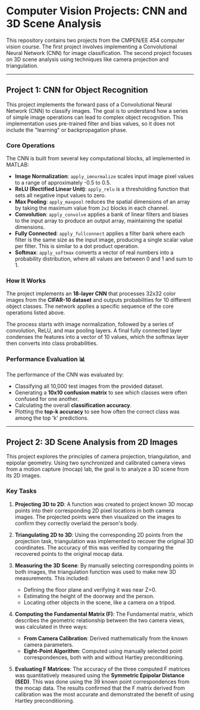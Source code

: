 # Computer Vision Projects: CNN and 3D Scene Analysis

This repository contains two projects from the CMPEN/EE 454 computer vision course. The first project involves implementing a Convolutional Neural Network (CNN) for image classification. The second project focuses on 3D scene analysis using techniques like camera projection and triangulation.

***

## Project 1: CNN for Object Recognition

This project implements the forward pass of a Convolutional Neural Network (CNN) to classify images. The goal is to understand how a series of simple image operations can lead to complex object recognition. This implementation uses pre-trained filter and bias values, so it does not include the "learning" or backpropagation phase.

### Core Operations

The CNN is built from several key computational blocks, all implemented in MATLAB:

* **Image Normalization**: `apply_imnormalize` scales input image pixel values to a range of approximately -0.5 to 0.5.
* **ReLU (Rectified Linear Unit)**: `apply_relu` is a thresholding function that sets all negative input values to zero.
* **Max Pooling**: `apply_maxpool` reduces the spatial dimensions of an array by taking the maximum value from `2x2` blocks in each channel.
* **Convolution**: `apply_convolve` applies a bank of linear filters and biases to the input array to produce an output array, maintaining the spatial dimensions.
* **Fully Connected**: `apply_fullconnect` applies a filter bank where each filter is the same size as the input image, producing a single scalar value per filter. This is similar to a dot product operation.
* **Softmax**: `apply_softmax` converts a vector of real numbers into a probability distribution, where all values are between 0 and 1 and sum to 1.

### How It Works

The project implements an **18-layer CNN** that processes 32x32 color images from the **CIFAR-10 dataset** and outputs probabilities for 10 different object classes. The network applies a specific sequence of the core operations listed above.

The process starts with image normalization, followed by a series of convolution, ReLU, and max pooling layers. A final fully connected layer condenses the features into a vector of 10 values, which the softmax layer then converts into class probabilities.

### Performance Evaluation 📊

The performance of the CNN was evaluated by:
* Classifying all 10,000 test images from the provided dataset.
* Generating a **10x10 confusion matrix** to see which classes were often confused for one another.
* Calculating the overall **classification accuracy**.
* Plotting the **top-k accuracy** to see how often the correct class was among the top 'k' predictions.

***

## Project 2: 3D Scene Analysis from 2D Images

This project explores the principles of camera projection, triangulation, and epipolar geometry. Using two synchronized and calibrated camera views from a motion capture (mocap) lab, the goal is to analyze a 3D scene from its 2D images.

### Key Tasks

1.  **Projecting 3D to 2D**: A function was created to project known 3D mocap points into their corresponding 2D pixel locations in both camera images. The projected points were then visualized on the images to confirm they correctly overlaid the person's body.

2.  **Triangulating 2D to 3D**: Using the corresponding 2D points from the projection task, triangulation was implemented to recover the original 3D coordinates. The accuracy of this was verified by comparing the recovered points to the original mocap data.

3.  **Measuring the 3D Scene**: By manually selecting corresponding points in both images, the triangulation function was used to make new 3D measurements. This included:
    * Defining the floor plane and verifying it was near Z=0.
    * Estimating the height of the doorway and the person.
    * Locating other objects in the scene, like a camera on a tripod.

4.  **Computing the Fundamental Matrix (F)**: The Fundamental matrix, which describes the geometric relationship between the two camera views, was calculated in three ways:
    * **From Camera Calibration**: Derived mathematically from the known camera parameters.
    * **Eight-Point Algorithm**: Computed using manually selected point correspondences, both with and without Hartley preconditioning.

5.  **Evaluating F Matrices**: The accuracy of the three computed F matrices was quantitatively measured using the **Symmetric Epipolar Distance (SED)**. This was done using the 39 known point correspondences from the mocap data. The results confirmed that the F matrix derived from calibration was the most accurate and demonstrated the benefit of using Hartley preconditioning.
